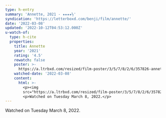 ```yaml
---
type: h-entry
summary: 'Annette, 2021 - ★★★★½'
syndication: 'https://letterboxd.com/benji/film/annette/'
date: '2022-03-08'
updated: '2022-10-12T04:53:12.000Z'
u-watch-of:
  type: h-cite
  properties:
    title: Annette
    year: '2021'
    rating: '4.5'
    rewatch: false
    poster: >-
      https://a.ltrbxd.com/resized/film-poster/3/5/7/8/2/6/357826-annette-0-600-0-900-crop.jpg?v=de5f3a74c8
    watched-date: '2022-03-08'
    content:
      html: >-
        <p><img
        src="https://a.ltrbxd.com/resized/film-poster/3/5/7/8/2/6/357826-annette-0-600-0-900-crop.jpg?v=de5f3a74c8"/></p>
        <p>Watched on Tuesday March 8, 2022.</p>
---
```

Watched on Tuesday March 8, 2022.
